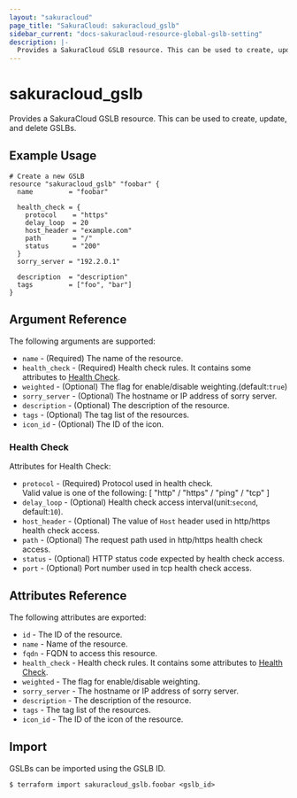 ```yaml
---
layout: "sakuracloud"
page_title: "SakuraCloud: sakuracloud_gslb"
sidebar_current: "docs-sakuracloud-resource-global-gslb-setting"
description: |-
  Provides a SakuraCloud GSLB resource. This can be used to create, update, and delete GSLBs.
---
```


# sakuracloud\_gslb

Provides a SakuraCloud GSLB resource. This can be used to create, update, and delete GSLBs.

## Example Usage

```hcl
# Create a new GSLB
resource "sakuracloud_gslb" "foobar" {
  name         = "foobar"
  
  health_check = {
    protocol    = "https"
    delay_loop  = 20
    host_header = "example.com"
    path        = "/"
    status      = "200"
  }
  sorry_server = "192.2.0.1"
  
  description  = "description"
  tags         = ["foo", "bar"]
}
```

## Argument Reference

The following arguments are supported:

* `name` - (Required) The name of the resource.
* `health_check` - (Required) Health check rules. It contains some attributes to [Health Check](#health-check).
* `weighted` - (Optional) The flag for enable/disable weighting.(default:`true`)
* `sorry_server` - (Optional) The hostname or IP address of sorry server.
* `description` - (Optional) The description of the resource.
* `tags` - (Optional) The tag list of the resources.
* `icon_id` - (Optional) The ID of the icon.

### Health Check

Attributes for Health Check:

* `protocol` - (Required) Protocol used in health check.  
Valid value is one of the following: [ "http" / "https" / "ping" / "tcp" ]
* `delay_loop` - (Optional) Health check access interval(unit:`second`, default:`10`).
* `host_header` - (Optional) The value of `Host` header used in http/https health check access.
* `path` - (Optional) The request path used in http/https health check access.
* `status` - (Optional) HTTP status code expected by health check access.
* `port` - (Optional) Port number used in tcp health check access.

## Attributes Reference

The following attributes are exported:

* `id` - The ID of the resource.
* `name` - Name of the resource.
* `fqdn` - FQDN to access this resource.
* `health_check` - Health check rules. It contains some attributes to [Health Check](#health-check).
* `weighted` - The flag for enable/disable weighting.
* `sorry_server` - The hostname or IP address of sorry server.
* `description` - The description of the resource.
* `tags` - The tag list of the resources.
* `icon_id` - The ID of the icon of the resource.

## Import

GSLBs can be imported using the GSLB ID.

```
$ terraform import sakuracloud_gslb.foobar <gslb_id>
```
